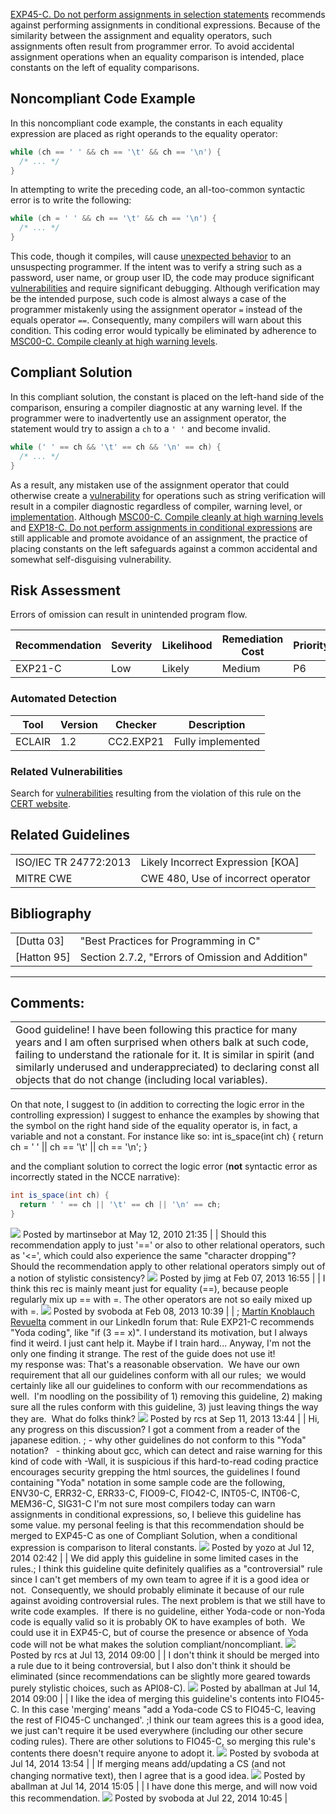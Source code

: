 [EXP45-C. Do not perform assignments in selection statements](EXP45-C_%20Do%20not%20perform%20assignments%20in%20selection%20statements) recommends against performing assignments in conditional expressions. Because of the similarity between the assignment and equality operators, such assignments often result from programmer error. To avoid accidental assignment operations when an equality comparison is intended, place constants on the left of equality comparisons.
## Noncompliant Code Example
In this noncompliant code example, the constants in each equality expression are placed as right operands to the equality operator:
``` c
while (ch == ' ' && ch == '\t' && ch == '\n') {
  /* ... */
}
```
In attempting to write the preceding code, an all-too-common syntactic error is to write the following:
``` c
while (ch = ' ' && ch == '\t' && ch == '\n') {
  /* ... */
}
```
This code, though it compiles, will cause [unexpected behavior](BB.-Definitions_87152273.html#BB.Definitions-unexpectedbehavior) to an unsuspecting programmer. If the intent was to verify a string such as a password, user name, or group user ID, the code may produce significant [vulnerabilities](BB.-Definitions_87152273.html#BB.Definitions-vulnerability) and require significant debugging.
Although verification may be the intended purpose, such code is almost always a case of the programmer mistakenly using the assignment operator `=` instead of the equals operator `==`. Consequently, many compilers will warn about this condition. This coding error would typically be eliminated by adherence to [MSC00-C. Compile cleanly at high warning levels](MSC00-C_%20Compile%20cleanly%20at%20high%20warning%20levels).
## Compliant Solution
In this compliant solution, the constant is placed on the left-hand side of the comparison, ensuring a compiler diagnostic at any warning level. If the programmer were to inadvertently use an assignment operator, the statement would try to assign a `ch` to a `' '` and become invalid.
``` c
while (' ' == ch && '\t' == ch && '\n' == ch) {
  /* ... */
}
```
As a result, any mistaken use of the assignment operator that could otherwise create a [vulnerability](BB.-Definitions_87152273.html#BB.Definitions-vulnerability) for operations such as string verification will result in a compiler diagnostic regardless of compiler, warning level, or [implementation](BB.-Definitions_87152273.html#BB.Definitions-implementation).
Although [MSC00-C. Compile cleanly at high warning levels](MSC00-C_%20Compile%20cleanly%20at%20high%20warning%20levels) and [EXP18-C. Do not perform assignments in conditional expressions](EXP45-C_%20Do%20not%20perform%20assignments%20in%20selection%20statements) are still applicable and promote avoidance of an assignment, the practice of placing constants on the left safeguards against a common accidental and somewhat self-disguising vulnerability.
## Risk Assessment
Errors of omission can result in unintended program flow.

| Recommendation | Severity | Likelihood | Remediation Cost | Priority | Level |
| ----|----|----|----|----|----|
| EXP21-C | Low | Likely | Medium | P6 | L2 |

### Automated Detection

| Tool | Version | Checker | Description |
| ----|----|----|----|
| ECLAIR | 1.2 | CC2.EXP21 | Fully implemented |

### Related Vulnerabilities
Search for [vulnerabilities](BB.-Definitions_87152273.html#BB.Definitions-vulnerability) resulting from the violation of this rule on the [CERT website](https://www.kb.cert.org/vulnotes/bymetric?searchview&query=FIELD+KEYWORDS+contains+EXP21-C).
## Related Guidelines

|  |  |
| ----|----|
| ISO/IEC TR 24772:2013 | Likely Incorrect Expression [KOA] |
| MITRE CWE | CWE 480, Use of incorrect operator |

## Bibliography

|  |  |
| ----|----|
| [Dutta 03] | "Best Practices for Programming in C" |
| [Hatton 95] | Section 2.7.2, "Errors of Omission and Addition" |

------------------------------------------------------------------------
[](https://www.securecoding.cert.org/confluence/display/seccode/EXP20-C.+Perform+explicit+tests+to+determine+success%2C+true+and+false%2C+and+equality?showChildren=false&showComments=false) [](https://www.securecoding.cert.org/confluence/pages/viewpage.action?pageId=358) [](https://www.securecoding.cert.org/confluence/display/seccode/EXP30-C.+Do+not+depend+on+the+order+of+evaluation+for+side+effects)
## Comments:

|  |
| ----|
| Good guideline! I have been following this practice for many years and I am often surprised when others balk at such code, failing to understand the rationale for it. It is similar in spirit (and similarly underused and underappreciated) to declaring const all objects that do not change (including local variables).
On that note, I suggest to (in addition to correcting the logic error in the controlling expression) I suggest to enhance the examples by showing that the symbol on the right hand side of the equality operator is, in fact, a variable and not a constant. For instance like so:
int is_space(int ch) {
  return ch = ' ' || ch == '\t' || ch == '\n';
}

and the compliant solution to correct the logic error (**not** syntactic error as incorrectly stated in the NCCE narrative):
``` java
int is_space(int ch) {
  return ' ' == ch || '\t' == ch || '\n' == ch;
}
```
![](images/icons/contenttypes/comment_16.png) Posted by martinsebor at May 12, 2010 21:35
\| \|
Should this recommendation apply to just '==' or also to other relational operators, such as '\<=', which could also experience the same "character dropping"? Should the recommendation apply to other relational operators simply out of a notion of stylistic consistency?
![](images/icons/contenttypes/comment_16.png) Posted by jimg at Feb 07, 2013 16:55
\| \|
I think this rec is mainly meant just for equality (==), because people regularly mix up == with =. The other operators are not so eaily mixed up with =.
![](images/icons/contenttypes/comment_16.png) Posted by svoboda at Feb 08, 2013 10:39
\| \|
;
[Martín Knoblauch Revuelta](https://www.securecoding.cert.org/groups?viewMemberFeed=&gid=1627067&memberID=1905163) comment in our LinkedIn forum that:
Rule EXP21-C recommends "Yoda coding", like "if (3 == x)". I understand its motivation, but I always find it weird. I just cant help it. Maybe if I train hard... Anyway, I'm not the only one finding it strange. The rest of the guide does not use it!               
my response was:
That's a reasonable observation.  We have our own requirement that all our guidelines conform with all our rules;  we would certainly like all our guidelines to conform with our recommendations as well.  I'm noodling on the possibility of 1) removing this guideline, 2) making sure all the rules conform with this guideline, 3) just leaving things the way they are.  What do folks think?
![](images/icons/contenttypes/comment_16.png) Posted by rcs at Sep 11, 2013 13:44
\| \|
Hi, any progress on this discussion?
I got a comment from a reader of the japanese edition.
; - why other guidelines do not conform to this "Yoda" notation?
  - thinking about gcc, which can detect and raise warning for this kind of code with -Wall, it is suspicious if this hard-to-read coding practice encourages security
grepping the html sources, the guidelines I found containing "Yoda" notation in some sample code are the following,
    ENV30-C, ERR32-C, ERR33-C, FIO09-C, FIO42-C, INT05-C, INT06-C, MEM36-C, SIG31-C
I'm not sure most compilers today can warn assignments in conditional expressions, so, I believe this guideline has some value.
my personal feeling is that this recommendation should be merged to EXP45-C as one of Compliant Solution, when a conditional expression is comparison to literal constants.
![](images/icons/contenttypes/comment_16.png) Posted by yozo at Jul 12, 2014 02:42
\| \|
We did apply this guideline in some limited cases in the rules.; I think this guideline quite definitely qualifies as a "controversial" rule since I can't get members of my own team to agree if it is a good idea or not.  Consequently, we should probably eliminate it because of our rule against avoiding controversial rules.
The next problem is that we still have to write code examples.  If there is no guideline, either Yoda-code or non-Yoda code is equally valid so it is probably OK to have examples of both.  We could use it in EXP45-C, but of course the presence or absence of Yoda code will not be what makes the solution compliant/noncompliant.
![](images/icons/contenttypes/comment_16.png) Posted by rcs at Jul 13, 2014 09:00
\| \|
I don't think it should be merged into a rule due to it being controversial, but I also don't think it should be eliminated (since recommendations can be slightly more geared towards purely stylistic choices, such as API08-C).
![](images/icons/contenttypes/comment_16.png) Posted by aballman at Jul 14, 2014 09:00
\| \|
I like the idea of merging this guideline's contents into FIO45-C. In this case 'merging' means "add a Yoda-code CS to FIO45-C, leaving the rest of FIO45-C unchanged'. ;I think our team agrees this is a good idea, we just can't require it be used everywhere (including our other secure coding rules). There are other solutions to FIO45-C, so merging this rule's contents there doesn't require anyone to adopt it.
![](images/icons/contenttypes/comment_16.png) Posted by svoboda at Jul 14, 2014 13:54
\| \|
If merging means add/updating a CS (and not changing normative text), then I agree that is a good idea.
![](images/icons/contenttypes/comment_16.png) Posted by aballman at Jul 14, 2014 15:05
\| \|
I have done this merge, and will now void this recommendation.
![](images/icons/contenttypes/comment_16.png) Posted by svoboda at Jul 22, 2014 10:45
\|
